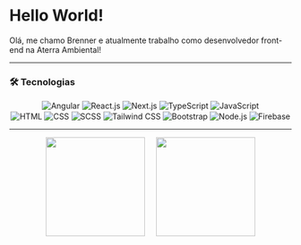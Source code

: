 <h1 align="left"> 
 Hello World!
</h1>

<p>Olá, me chamo Brenner e atualmente trabalho como desenvolvedor front-end na Aterra Ambiental!</p>
<hr/>

<div align="center">
 <h3 align="left">
  🛠 Tecnologias
 </h3>
 <div style="display: inline_block">
  <img align="center" alt="Angular" src="https://img.shields.io/badge/Angular-323330?style=for-the-badge&logo=angular&logoColor=DD0031">
  <img align="center" alt="React.js" src="https://img.shields.io/badge/React-323330?style=for-the-badge&logo=react&logoColor=61DAFB">
  <img align="center" alt="Next.js" src="https://img.shields.io/badge/Next.js-323330?style=for-the-badge&logo=nextdotjs&logoColor=white">
  <img align="center" alt="TypeScript" src="https://img.shields.io/badge/TypeScript-323330?style=for-the-badge&logo=typescript&logoColor=3178C6">  
  <img align="center" alt="JavaScript" src="https://img.shields.io/badge/JavaScript-323330?style=for-the-badge&logo=javascript&logoColor=F7DF1E">
  <br>
  <img align="center" alt="HTML" src="https://img.shields.io/badge/HTML-323330?style=for-the-badge&logo=html5&logoColor=E34F26">
  <img align="center" alt="CSS" src="https://img.shields.io/badge/CSS-323330?style=for-the-badge&logo=css3&logoColor=1572B6">
  <img align="center" alt="SCSS" src="https://img.shields.io/badge/SCSS-323330?style=for-the-badge&logo=sass&logoColor=CC6699">
  <img align="center" alt="Tailwind CSS" src="https://img.shields.io/badge/Tailwind_CSS-323330?style=for-the-badge&logo=tailwindcss&logoColor=06B6D4">
  <img align="center" alt="Bootstrap" src="https://img.shields.io/badge/Bootstrap-323330?style=for-the-badge&logo=bootstrap&logoColor=7952B3">
  <img align="center" alt="Node.js" src="https://img.shields.io/badge/Node.js-323330?style=for-the-badge&logo=nodedotjs&logoColor=339933">
  <img align="center" alt="Firebase" src="https://img.shields.io/badge/Firebase-323330?style=for-the-badge&logo=firebase&logoColor=FFCA28">
 </div>
 <hr/>

 <div style="display: flex; justify-content: center; gap: 20px;">
   <img height="177em" src="https://github-readme-stats.vercel.app/api?username=brennerpaiva&theme=vue-dark&hide_border=true" />
   <img height="177em" src="https://streak-stats.demolab.com/?user=BrennerPaiva&show_icons=true&count_private=true&title_color=ffffff&theme=vue-dark&hide_border=true" />
 </div>
</div>

